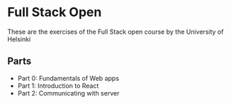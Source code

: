 # Full Stack Open
These are the exercises of the Full Stack open course by the University of Helsinki

## Parts
* Part 0: Fundamentals of Web apps
* Part 1: Introduction to React
* Part 2: Communicating with server
